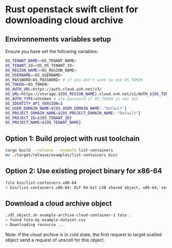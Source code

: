# Rust openstack swift client for downloading cloud archive

## Environnements variables setup 

Ensure you have set the following variables:
```bash
OS_TENANT_NAME=<OS_TENANT_NAME>
OS_TENANT_ID=<OS_OS_TENANT_ID>
OS_REGION_NAME=<OS_REGION_NAME>
OS_USERNAME=<OS_USERNAME>
OS_PASSWORD<OS_PASSWORD> # if you don't want to use OS_TOKEN
OS_TOKEN=<OS_TOKEN>
OS_AUTH_URL=https://auth.cloud.ovh.net/v3/
OS_URL=https://storage.${OS_REGION_NAME}.cloud.ovh.net/v1/AUTH_${OS_TENANT_ID}
OS_AUTH_TYPE=v3token # use password if OS_TOKEN is not set
OS_IDENTITY_API_VERSION=3
OS_USER_DOMAIN_NAME=${OS_USER_DOMAIN_NAME:-"Default"}
OS_PROJECT_DOMAIN_NAME=${OS_PROJECT_DOMAIN_NAME:-"Default"}
OS_PROJECT_ID=${OS_TENANT_ID}
OS_PROJECT_NAME=${OS_TENANT_NAME}
```

## Option 1: Build project with rust toolchain
```bash
cargo build --release --example list-containers
mv ./target/release/examples/list-containers bin/
```

## Option 2: Use existing project binary for x86-64 
```bash
file bin/list-containers.x86-64
> bin/list-containers.x86-64: ELF 64-bit LSB shared object, x86-64, version 1 (SYSV), dynamically linked, interpreter /lib64/ld-linux-x86-64.so.2, BuildID[sha1]=df227237a0829e251c79399f9d90774238763f98, for GNU/Linux 3.2.0, with debug_info, not stripped
```

## Download a cloud archive object
```bash
./dl_object.sh example-archive-cloud-container-1 toto .
> found toto-my-example-dataset.csv
> Downloading resource ...
```

Note: if the cloud archive is in cold state, the first request to target scelled object send a request of unscell for this object.